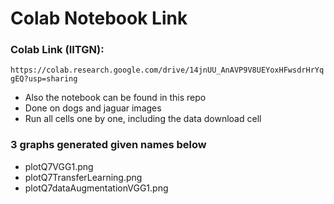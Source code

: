 # Colab Notebook Link
### Colab Link (IITGN):
``` https://colab.research.google.com/drive/14jnUU_AnAVP9V8UEYoxHFwsdrHrYqgEQ?usp=sharing ```
- Also the notebook can be found in this repo
- Done on dogs and jaguar images
- Run all cells one by one, including the data download cell

### 3 graphs generated given names below
- plotQ7VGG1.png
- plotQ7TransferLearning.png
- plotQ7dataAugmentationVGG1.png
